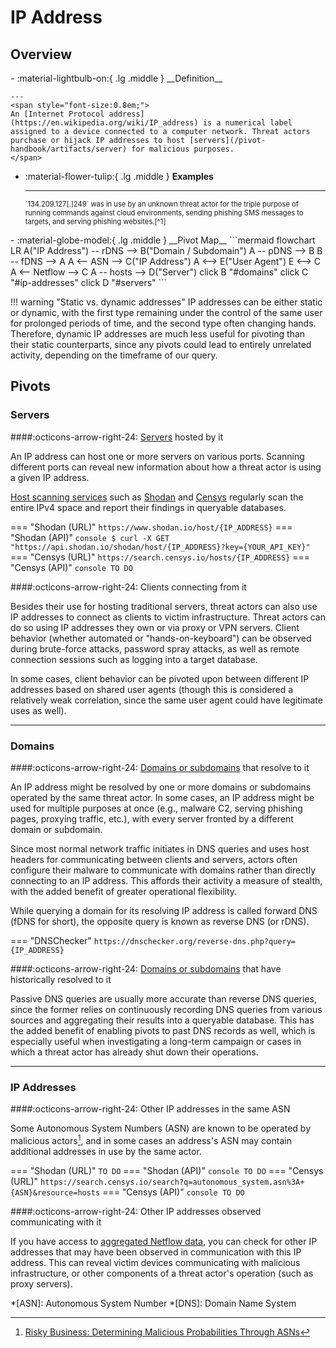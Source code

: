 # IP Address

## Overview

<div class="grid cards" markdown>
-   :material-lightbulb-on:{ .lg .middle } __Definition__

    ---
	<span style="font-size:0.8em;">
	An [Internet Protocol address](https://en.wikipedia.org/wiki/IP_address) is a numerical label assigned to a device connected to a computer network. Threat actors purchase or hijack IP addresses to host [servers](/pivot-handbook/artifacts/server) for malicious purposes.
	</span>

-   :material-flower-tulip:{ .lg .middle } __Examples__

    ---
	<span style="font-size:0.8em;">
    `134.209.127[.]249` was in use by an unknown threat actor for the triple purpose of running commands against cloud environments, sending phishing SMS messages to targets, and serving phishing websites.[^1]
	</span>
</div>

<div class="grid cards" markdown>
-   :material-globe-model:{ .lg .middle } __Pivot Map__
	```mermaid
	flowchart LR
		A("IP Address") -- rDNS --> B("Domain / Subdomain")
		A -- pDNS --> B
		B -- fDNS --> A
		A <-- ASN --> C("IP Address")
		A <--> E("User Agent")
		E <--> C
		A <-- Netflow --> C
		A -- hosts --> D("Server")
		click B "#domains"
		click C "#ip-addresses"
		click D "#servers"
	```
</div>

!!! warning "Static vs. dynamic addresses"
	IP addresses can be either static or dynamic, with the first type remaining under the control of the same user for prolonged periods of time, and the second type often changing hands. Therefore, dynamic IP addresses are much less useful for pivoting than their static counterparts, since any pivots could lead to entirely unrelated activity, depending on the timeframe of our query.

## Pivots

### Servers
####:octicons-arrow-right-24: [Servers](/pivot-handbook/artifacts/server) hosted by it

An IP address can host one or more servers on various ports. Scanning different ports can reveal new information about how a threat actor is using a given IP address.

[Host scanning services](/pivot-handbook/tools/host_scanners) such as [Shodan](https://www.shodan.io) and [Censys](https://search.censys.io) regularly scan the entire IPv4 space and report their findings in queryable databases.

=== "Shodan (URL)"
    ```
	https://www.shodan.io/host/{IP_ADDRESS}
    ```
=== "Shodan (API)"
    ``` console
	$ curl -X GET "https://api.shodan.io/shodan/host/{IP_ADDRESS}?key={YOUR_API_KEY}"
    ```
=== "Censys (URL)"
    ```
	https://search.censys.io/hosts/{IP_ADDRESS}
    ```
=== "Censys (API)"
    ``` console
	TO DO
    ```

####:octicons-arrow-right-24: Clients connecting from it

Besides their use for hosting traditional servers, threat actors can also use IP addresses to connect as clients to victim infrastructure. Threat actors can do so using IP addresses they own or via proxy or VPN servers. Client behavior (whether automated or "hands-on-keyboard") can be observed during brute-force attacks, password spray attacks, as well as remote connection sessions such as logging into a target database.

In some cases, client behavior can be pivoted upon between different IP addresses based on shared user agents (though this is considered a relatively weak correlation, since the same user agent could have legitimate uses as well).

---

### Domains
####:octicons-arrow-right-24: [Domains or subdomains](/pivot-handbook/artifacts/domain) that resolve to it

An IP address might be resolved by one or more domains or subdomains operated by the same threat actor. In some cases, an IP address might be used for multiple purposes at once (e.g., malware C2, serving phishing pages, proxying traffic, etc.), with every server fronted by a different domain or subdomain.

Since most normal network traffic initiates in DNS queries and uses host headers for communicating between clients and servers, actors often configure their malware to communicate with domains rather than directly connecting to an IP address. This affords their activity a measure of stealth, with the added benefit of greater operational flexibility.

While querying a domain for its resolving IP address is called forward DNS (fDNS for short), the opposite query is known as reverse DNS (or rDNS).

=== "DNSChecker"
    ```
	https://dnschecker.org/reverse-dns.php?query={IP_ADDRESS}
    ```

####:octicons-arrow-right-24: [Domains or subdomains](/pivot-handbook/artifacts/domain) that have historically resolved to it

Passive DNS queries are usually more accurate than reverse DNS queries, since the former relies on continuously recording DNS queries from various sources and aggregating their results into a queryable database. This has the added benefit of enabling pivots to past DNS records as well, which is especially useful when investigating a long-term campaign or cases in which a threat actor has already shut down their operations.

---

### IP Addresses

####:octicons-arrow-right-24: Other IP addresses in the same ASN

Some Autonomous System Numbers (ASN) are known to be operated by malicious actors[^2], and in some cases an address's ASN may contain additional addresses in use by the same actor.

=== "Shodan (URL)"
    ```
	TO DO
    ```
=== "Shodan (API)"
    ``` console
	TO DO
    ```
=== "Censys (URL)"
    ```
	https://search.censys.io/search?q=autonomous_system.asn%3A+{ASN}&resource=hosts
    ```
=== "Censys (API)"
    ``` console
	TO DO
    ```

####:octicons-arrow-right-24: Other IP addresses observed communicating with it

If you have access to [aggregated Netflow data](/pivot-handbook/tools/flow_logs), you can check for other IP addresses that may have been observed in communication with this IP address. This can reveal victim devices communicating with malicious infrastructure, or other components of a threat actor's operation (such as proxy servers).

*[ASN]: Autonomous System Number
*[DNS]: Domain Name System

[^1]: [Tales from the cloud trenches: Using malicious AWS activity to spot phishing campaigns](https://securitylabs.datadoghq.com/articles/tales-from-the-cloud-trenches-aws-activity-to-phishing/)
[^2]: [Risky Business: Determining Malicious Probabilities Through ASNs](https://www.akamai.com/blog/security/determining-malicious-probabilities-through-asns/)